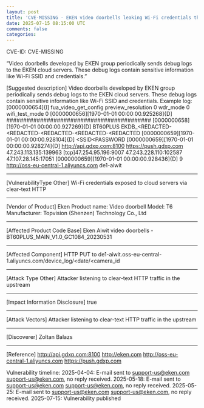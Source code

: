```yaml
---           
layout: post
title: 'CVE-MISSING - EKEN video doorbells leaking Wi-Fi credentials through HTTP to cloud servers'
date: 2025-07-15 08:15:00 UTC
comments: false
categories:  
---
```


CVE-ID:
CVE-MISSING

“Video doorbells developed by EKEN group periodically sends debug logs to the EKEN cloud servers. These debug logs contain sensitive information like Wi-Fi SSID and credentials.”

[Suggested description]
Video doorbells developed by EKEN group periodically sends debug logs
to the EKEN cloud servers. These debug logs contain sensitive
information like Wi-Fi SSID and credentials.
Example log: [0000000654]{I] fua_video_get_config preview_resolution 0
wdr_mode 0 wifi_test_mode 0 [0000000656][1970-01-01 00:00:00.925268]{D]
########################################### [0000000658][1970-01-01
00:00:00.927269]{D] BT60PLUS
EKDB_<REDACTED-<REDACTED-<REDACTED-<REDACTED-<REDACTED
[0000000659][1970-01-01 00:00:00.928104]{D] <SSID<PASSWORD
[0000000659][1970-01-01 00:00:00.928274]{D] http://api.gdxp.com:8100
https://push.gdxp.com 47.243.113.135:139963 [tcp]47.254.95.196:9007
47.243.228.110:102587 47.107.28.145:17051 [0000000659][1970-01-01
00:00:00.928436]{D] 9 http://oss-eu-central-1.aliyuncs.com de1-aiwit

------------------------------------------

[VulnerabilityType Other]
Wi-Fi credentials exposed to cloud servers via clear-text HTTP

------------------------------------------

[Vendor of Product]
Eken
Product name: Video doorbell
Model: T6
Manufacturer: Topvision (Shenzen) Technology Co., Ltd

------------------------------------------

[Affected Product Code Base]
Eken Aiwit video doorbells - BT60PLUS_MAIN_V1.0_GC1084_20230531

------------------------------------------

[Affected Component]
HTTP PUT to de1-aiwit.oss-eu-central-1.aliyuncs.com/device_log/<date/<camera_id

------------------------------------------

[Attack Type Other]
Attacker listening to clear-text HTTP traffic in the upstream

------------------------------------------

[Impact Information Disclosure]
true

------------------------------------------

[Attack Vectors]
Attacker listening to clear-text HTTP traffic in the upstream

------------------------------------------

[Discoverer]
Zoltan Balazs

------------------------------------------

[Reference]
http://api.gdxp.com:8100
http://eken.com
http://oss-eu-central-1.aliyuncs.com
https://push.gdxp.com


Vulnerability timeline: 
2025-04-04: E-mail sent to support-us@eken.com <support-us@eken.com>, no reply received.
2025-05-18: E-mail sent to support-us@eken.com <support-us@eken.com>, no reply received.
2025-05-25: E-mail sent to support-us@eken.com <support-us@eken.com>, no reply received.
2025-07-15: Vulnerability published


